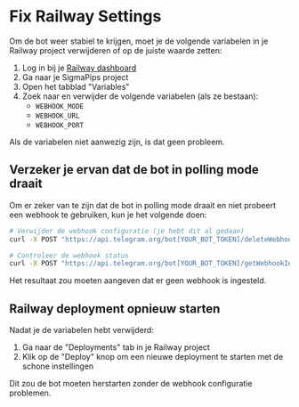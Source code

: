 # Fix Railway Settings

Om de bot weer stabiel te krijgen, moet je de volgende variabelen in je Railway project verwijderen of op de juiste waarde zetten:

1. Log in bij je [Railway dashboard](https://railway.app/)
2. Ga naar je SigmaPips project
3. Open het tabblad "Variables"
4. Zoek naar en verwijder de volgende variabelen (als ze bestaan):
   - `WEBHOOK_MODE`
   - `WEBHOOK_URL`
   - `WEBHOOK_PORT`

Als de variabelen niet aanwezig zijn, is dat geen probleem.

## Verzeker je ervan dat de bot in polling mode draait

Om er zeker van te zijn dat de bot in polling mode draait en niet probeert een webhook te gebruiken, kun je het volgende doen:

```bash
# Verwijder de webhook configuratie (je hebt dit al gedaan)
curl -X POST "https://api.telegram.org/bot[YOUR_BOT_TOKEN]/deleteWebhook?drop_pending_updates=true"

# Controleer de webhook status
curl -X POST "https://api.telegram.org/bot[YOUR_BOT_TOKEN]/getWebhookInfo"
```

Het resultaat zou moeten aangeven dat er geen webhook is ingesteld.

## Railway deployment opnieuw starten

Nadat je de variabelen hebt verwijderd:

1. Ga naar de "Deployments" tab in je Railway project
2. Klik op de "Deploy" knop om een nieuwe deployment te starten met de schone instellingen

Dit zou de bot moeten herstarten zonder de webhook configuratie problemen. 